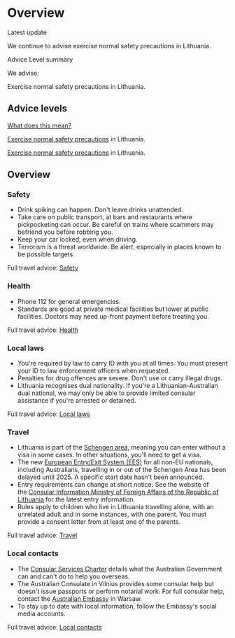 # Overview

Latest update

We continue to advise exercise normal safety precautions in Lithuania.

Advice Level summary

We advise:

Exercise normal safety precautions in Lithuania.

## Advice levels

[What does this mean?](/before-you-go/travel-advice-explained/)

[Exercise normal safety precautions](https://smartraveller.gov.au/consular-services/travel-advice-explained#level1) in Lithuania.

[Exercise normal safety precautions](https://smartraveller.gov.au/consular-services/travel-advice-explained#level1) in Lithuania.

## Overview

### Safety

* Drink spiking can happen. Don't leave drinks unattended.
* Take care on public transport, at bars and restaurants where pickpocketing can occur. Be careful on trains where scammers may befriend you before robbing you.
* Keep your car locked, even when driving.
* Terrorism is a threat worldwide. Be alert, especially in places known to be possible targets.

Full travel advice: [Safety](#safety)

### Health

* Phone 112 for general emergencies.
* Standards are good at private medical facilities but lower at public facilities. Doctors may need up-front payment before treating you.

Full travel advice: [Health](#health)

### Local laws

* You're required by law to carry ID with you at all times. You must present your ID to law enforcement officers when requested.
* Penalties for drug offences are severe. Don't use or carry illegal drugs.
* Lithuania recognises dual nationality. If you're a Lithuanian-Australian dual national, we may only be able to provide limited consular assistance if you're arrested or detained.

Full travel advice: [Local laws](#local-laws)

### Travel

* Lithuania is part of the [Schengen area,](/before-you-go/the-basics/schengen "Visas and entry requirements in Europe and the Schengen Area") meaning you can enter without a visa in some cases. In other situations, you'll need to get a visa.
* The new [European Entry/Exit System (EES)](https://travel-europe.europa.eu/ees_en) for all non-EU nationals, including Australians, travelling in or out of the Schengen Area has been delayed until 2025. A specific start date hasn't been announced.
* Entry requirements can change at short notice. See the website of the [Consular Information Ministry of Foreign Affairs of the Republic of Lithuania](https://keliauk.urm.lt/en/entry-to-lithuania) for the latest entry information.
* Rules apply to children who live in Lithuania travelling alone, with an unrelated adult and in some instances, with one parent. You must provide a consent letter from at least one of the parents.

Full travel advice: [Travel](#travel)

### Local contacts

* The [Consular Services Charter](/consular-services/consular-services-charter "Consular Services Charter") details what the Australian Government can and can't do to help you overseas.
* The Australian Consulate in Vilnius provides some consular help but doesn't issue passports or perform notarial work. For full consular help, contact the [Australian Embassy](https://poland.embassy.gov.au/wsaw/home.html) in Warsaw.
* To stay up to date with local information, follow the Embassy's social media accounts.

Full travel advice: [Local contacts](#local-contacts)